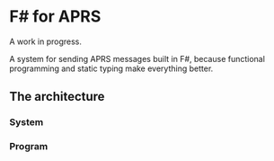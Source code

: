 # F# for APRS

A work in progress.

A system for sending APRS messages built in F#, because functional programming and static typing make everything better.

## The architecture

### System


### Program
